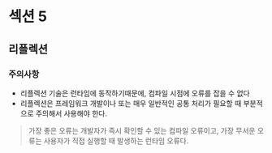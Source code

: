 # 섹션 5

## 리플렉션
### 주의사항

- 리플렉션 기술은 런타임에 동작하기때문에, 컴파일 시점에 오류를 잡을 수 없다
- 리플렉션은 프레임워크 개발이나 또는 매우 일반적인 공통 처리가 필요할 때 부분적으로 주의해서 사용해야 한다.

> 가장 좋은 오류는 개발자가 즉시 확인할 수 있는 컴파일 오류이고, 가장 무서운 오류는 사용자가 직접 실행할 때 발생하는 런타임 오류다.
